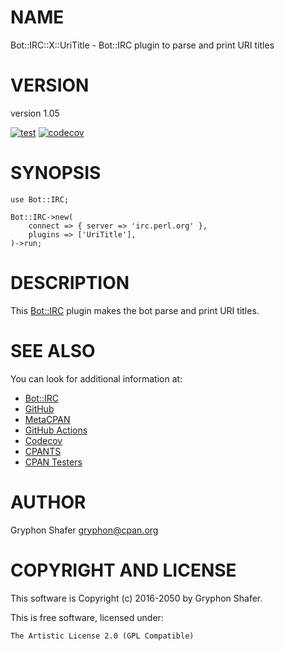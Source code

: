 # NAME

Bot::IRC::X::UriTitle - Bot::IRC plugin to parse and print URI titles

# VERSION

version 1.05

[![test](https://github.com/gryphonshafer/Bot-IRC-X-UriTitle/workflows/test/badge.svg)](https://github.com/gryphonshafer/Bot-IRC-X-UriTitle/actions?query=workflow%3Atest)
[![codecov](https://codecov.io/gh/gryphonshafer/Bot-IRC-X-UriTitle/graph/badge.svg)](https://codecov.io/gh/gryphonshafer/Bot-IRC-X-UriTitle)

# SYNOPSIS

    use Bot::IRC;

    Bot::IRC->new(
        connect => { server => 'irc.perl.org' },
        plugins => ['UriTitle'],
    )->run;

# DESCRIPTION

This [Bot::IRC](https://metacpan.org/pod/Bot%3A%3AIRC) plugin makes the bot parse and print URI titles.

# SEE ALSO

You can look for additional information at:

- [Bot::IRC](https://metacpan.org/pod/Bot%3A%3AIRC)
- [GitHub](https://github.com/gryphonshafer/Bot-IRC-X-UriTitle)
- [MetaCPAN](https://metacpan.org/pod/Bot::IRC::X::UriTitle)
- [GitHub Actions](https://github.com/gryphonshafer/Bot-IRC-X-UriTitle/actions)
- [Codecov](https://codecov.io/gh/gryphonshafer/Bot-IRC-X-UriTitle)
- [CPANTS](http://cpants.cpanauthors.org/dist/Bot-IRC-X-UriTitle)
- [CPAN Testers](http://www.cpantesters.org/distro/T/Bot-IRC-X-UriTitle.html)

# AUTHOR

Gryphon Shafer <gryphon@cpan.org>

# COPYRIGHT AND LICENSE

This software is Copyright (c) 2016-2050 by Gryphon Shafer.

This is free software, licensed under:

    The Artistic License 2.0 (GPL Compatible)
